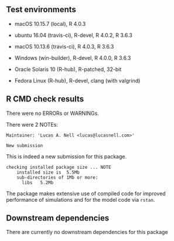 
## Test environments

* macOS 10.15.7 (local), R 4.0.3


* ubuntu 16.04 (travis-ci), R-devel, R 4.0.2, R 3.6.3
* macOS 10.13.6 (travis-ci), R 4.0.3, R 3.6.3

* Windows (win-builder), R-devel, R 4.0.0, R 3.6.3
* Oracle Solaris 10 (R-hub), R-patched, 32-bit
* Fedora Linux (R-hub), R-devel, clang (with valgrind)



## R CMD check results

There were no ERRORs or WARNINGs.

There were 2 NOTEs:

```
Maintainer: 'Lucas A. Nell <lucas@lucasnell.com>'

New submission
```
This is indeed a new submission for this package.


```
checking installed package size ... NOTE
    installed size is  5.5Mb
    sub-directories of 1Mb or more:
      libs   5.2Mb
```

The package makes extensive use of compiled code for improved performance
of simulations and for the model code via `rstan`.



## Downstream dependencies

There are currently no downstream dependencies for this package
